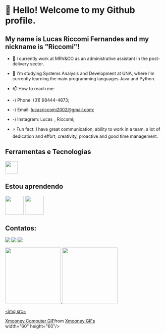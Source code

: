 # 👋 Hello! Welcome to my Github profile.
## My name is Lucas Riccomi Fernandes and my nickname is "Riccomi"!

- 🔭 I currently work at MRV&CO as an administrative assistant in the post-delivery sector.

- 🌱 I'm studying Systems Analysis and Development at UNA, where I'm currently learning the main programming languages ​​Java and Python.

- 📫 How to reach me:
- -) Phone: (31) 98444-4873;
- -) Email: lucasriccomi2002@gmail.com;
- -) Instagram: Lucas _ Riccomi;

- ⚡ Fun fact: 
I have great communication, ability to work in a team, a lot of dedication and effort, creativity, proactive and good time management.

## Ferramentas e Tecnologias
<img src="https://cdn.jsdelivr.net/gh/devicons/devicon/icons/vscode/vscode-original-wordmark.svg" width="40" height="40"/>

## Estou aprendendo
<img src="https://cdn.jsdelivr.net/gh/devicons/devicon/icons/python/python-original-wordmark.svg" width="60" height="60"/> <img src="https://cdn.jsdelivr.net/gh/devicons/devicon/icons/java/java-original-wordmark.svg" width="60" height="60"/>

## Contatos:

<div>
  
  <a href="https://instagram.com/Lucas_Riccomi" target="_blank"><img src="https://img.shields.io/badge/-Instagram-%23E4405F?style=for-the-badge&logo=instagram&logoColor=white" target="_blank"></a>
  <a href = "mailto:contato@lucasriccomi2002@gmail.com"><img src="https://img.shields.io/badge/Gmail-D14836?style=for-the-badge&logo=gmail&logoColor=white" target="_blank"></a>
  <a href="https://www.linkedin.com/in/lucasriccomi/" target="_blank"><img src="https://img.shields.io/badge/-LinkedIn-%230077B5?style=for-the-badge&logo=linkedin&logoColor=white" target="_blank"></a>   
</div>

<div>
<a href="https://github.com/LucasRiccomi">
<img height="180em" src="https://github-readme-stats.vercel.app/api/top-langs/?username=LucasRiccomi&layout=compact&langs_count=7&theme=dracula"/>
<img height="180em" src="https://github-readme-stats.vercel.app/api?username=LucasRiccomi&show_icons=true&theme=dracula&include_all_commits=true&count_private=true"/>
</div>
  
<img src=<div class="tenor-gif-embed" data-postid="25301200" data-share-method="host" data-aspect-ratio="1.31148" data-width="100%"><a href="https://tenor.com/view/xmooney-computer-developing-developer-coding-gif-25301200">Xmooney Computer GIF</a>from <a href="https://tenor.com/search/xmooney-gifs">Xmooney GIFs</a></div> <script type="text/javascript" async src="https://tenor.com/embed.js"></script> width="60" height="60"/>

